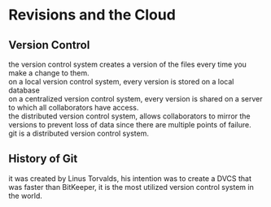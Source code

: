 # Revisions and the Cloud

## Version Control

the version control system creates a version of the files every time you make a change to them.  
on a local version control system, every version is stored on a local database  
on a centralized version control system, every version is shared on a server to which all collaborators have access.  
the distributed version control system, allows collaborators to mirror the versions to prevent loss of data since there are multiple points of failure.  
git is a distributed version control system.  

## History of Git

it was created by Linus Torvalds, his intention was to create a DVCS that was faster than BitKeeper, it is the most utilized version control system in the world.
